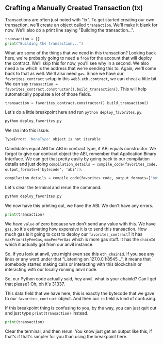 ## Crafting a Manually Created Transaction (tx)

Transactions are often just noted with "tx".  To get started creating our own transaction, we'll create an object called `transaction`. We'll make it blank for now. We'll also do a print line saying "Building the transaction...".

```python
transaction = {}
print("Building the transaction...")
```

What are some of the things that we need in this transaction?  Looking back here, we're probably going to need a `from` for the account that will deploy the contract. We'll skip this for now, you'll see why in a second.  We also need a `to` which is the address that we're sending this to. Again, we'll come back to that as well.  We'll also need `gas`. Since we have our `favorites_contract` setup in this `web3.eth.contract`, we can cheat a little bit. We can say `transaction = favorites_contract.constructor().build_transaction()`. This will help automatically populate a lot of those fields.

```python
transaction = favorites_contract.constructor().build_transaction()
```

Let's do a little breakpoint here and run `python deploy_favorites.py`.

```bash
python deploy_favorites.py
```

We ran into this issue:

```bash
TypeError: 'NoneType' object is not iterable
```

Candidates equal ABI for ABI in contract type, if ABI equals constructor.  We forgot to give our contract object the ABI, remember that Application Binary Interface. We can get that pretty easily by going back to our compilation details and just doing `compilation_details = compile_code(favorites_code, output_formats=['bytecode', 'abi'])`.

```python
compilation_details = compile_code(favorites_code, output_formats=['bytecode', 'abi'])
```

Let's clear the terminal and rerun the command.

```bash
python deploy_favorites.py
```

We now have this printing out, we have the ABI. We don't have any errors.

```python
print(transaction)
```

We have `value` of zero because we don't send any value with this. We have `gas`, so it's estimating how expensive it is to send this transaction. How much gas is it going to cost to deploy our `favorites_contract`? It has `maxPriorityFeeGas`, `maxFeePerGas` which is more gas stuff. It has the `chainId` which it actually got from our anvil instance. 

So, if you look at anvil, you might even see this `eth_chainId`.  If you see any lines or any word under that "Listening on 127.0.0.1:8545...", it means that somebody started making calls or interacting with this blockchain or interacting with our locally running anvil node. 

So, our Python code actually said, hey anvil, what is your chainId? Can I get that please?  Oh, oh it's 31337.  

This data field that we have here, this is exactly the bytecode that we gave to our `favorites_contract` object. And then our `to` field is kind of confusing. 

If this breakpoint thing is confusing to you, by the way, you can just quit out and just type `print(transaction)` instead. 

```python
print(transaction)
```

Clear the terminal, and then rerun.  You know just get an output like this, if that's if that's simpler for you than using the breakpoint here. 
